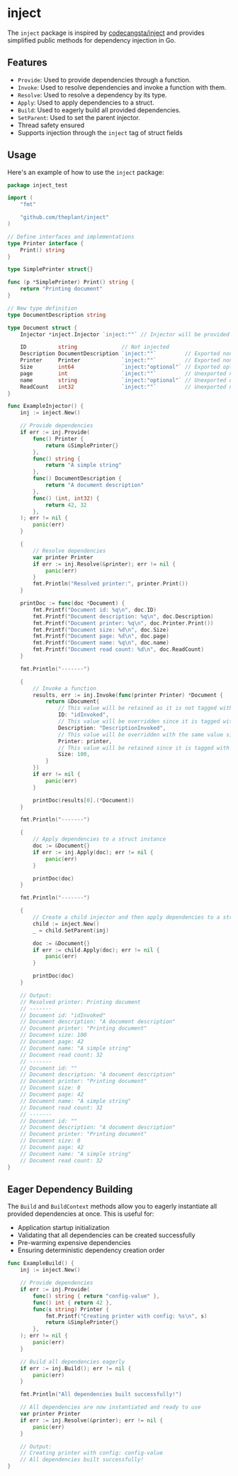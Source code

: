 # inject

The `inject` package is inspired by [codecangsta/inject](https://github.com/codegangsta/inject) and provides simplified public methods for dependency injection in Go.

## Features

- `Provide`: Used to provide dependencies through a function.
- `Invoke`: Used to resolve dependencies and invoke a function with them.
- `Resolve`: Used to resolve a dependency by its type.
- `Apply`: Used to apply dependencies to a struct.
- `Build`: Used to eagerly build all provided dependencies.
- `SetParent`: Used to set the parent injector.
- Thread safety ensured
- Supports injection through the `inject` tag of struct fields

## Usage

Here's an example of how to use the `inject` package:

```go
package inject_test

import (
	"fmt"

	"github.com/theplant/inject"
)

// Define interfaces and implementations
type Printer interface {
	Print() string
}

type SimplePrinter struct{}

func (p *SimplePrinter) Print() string {
	return "Printing document"
}

// New type definition
type DocumentDescription string

type Document struct {
	Injector *inject.Injector `inject:""` // Injector will be provided by default, so you can also get it if needed

	ID          string              // Not injected
	Description DocumentDescription `inject:""`         // Exported non-optional field
	Printer     Printer             `inject:""`         // Exported non-optional field
	Size        int64               `inject:"optional"` // Exported optional field
	page        int                 `inject:""`         // Unexported non-optional field
	name        string              `inject:"optional"` // Unexported optional field
	ReadCount   int32               `inject:""`         // Unexported non-optional field
}

func ExampleInjector() {
	inj := inject.New()

	// Provide dependencies
	if err := inj.Provide(
		func() Printer {
			return &SimplePrinter{}
		},
		func() string {
			return "A simple string"
		},
		func() DocumentDescription {
			return "A document description"
		},
		func() (int, int32) {
			return 42, 32
		},
	); err != nil {
		panic(err)
	}

	{
		// Resolve dependencies
		var printer Printer
		if err := inj.Resolve(&printer); err != nil {
			panic(err)
		}
		fmt.Println("Resolved printer:", printer.Print())
	}

	printDoc := func(doc *Document) {
		fmt.Printf("Document id: %q\n", doc.ID)
		fmt.Printf("Document description: %q\n", doc.Description)
		fmt.Printf("Document printer: %q\n", doc.Printer.Print())
		fmt.Printf("Document size: %d\n", doc.Size)
		fmt.Printf("Document page: %d\n", doc.page)
		fmt.Printf("Document name: %q\n", doc.name)
		fmt.Printf("Document read count: %d\n", doc.ReadCount)
	}

	fmt.Println("-------")

	{
		// Invoke a function
		results, err := inj.Invoke(func(printer Printer) *Document {
			return &Document{
				// This value will be retained as it is not tagged with `inject`, despite string being provided
				ID: "idInvoked",
				// This value will be overridden since it is tagged with `inject` and DocumentDescription is provided
				Description: "DescriptionInvoked",
				// This value will be overridden with the same value since it is tagged with `inject` and Printer is provided
				Printer: printer,
				// This value will be retained since it is tagged with `inject:"optional"` and int64 is not provided
				Size: 100,
			}
		})
		if err != nil {
			panic(err)
		}

		printDoc(results[0].(*Document))
	}

	fmt.Println("-------")

	{
		// Apply dependencies to a struct instance
		doc := &Document{}
		if err := inj.Apply(doc); err != nil {
			panic(err)
		}

		printDoc(doc)
	}

	fmt.Println("-------")

	{
		// Create a child injector and then apply dependencies to a struct instance
		child := inject.New()
		_ = child.SetParent(inj)

		doc := &Document{}
		if err := child.Apply(doc); err != nil {
			panic(err)
		}

		printDoc(doc)
	}

	// Output:
	// Resolved printer: Printing document
	// -------
	// Document id: "idInvoked"
	// Document description: "A document description"
	// Document printer: "Printing document"
	// Document size: 100
	// Document page: 42
	// Document name: "A simple string"
	// Document read count: 32
	// -------
	// Document id: ""
	// Document description: "A document description"
	// Document printer: "Printing document"
	// Document size: 0
	// Document page: 42
	// Document name: "A simple string"
	// Document read count: 32
	// -------
	// Document id: ""
	// Document description: "A document description"
	// Document printer: "Printing document"
	// Document size: 0
	// Document page: 42
	// Document name: "A simple string"
	// Document read count: 32
}
```

## Eager Dependency Building

The `Build` and `BuildContext` methods allow you to eagerly instantiate all provided dependencies at once. This is useful for:

- Application startup initialization
- Validating that all dependencies can be created successfully
- Pre-warming expensive dependencies
- Ensuring deterministic dependency creation order

```go
func ExampleBuild() {
	inj := inject.New()

	// Provide dependencies
	if err := inj.Provide(
		func() string { return "config-value" },
		func() int { return 42 },
		func(s string) Printer {
			fmt.Printf("Creating printer with config: %s\n", s)
			return &SimplePrinter{}
		},
	); err != nil {
		panic(err)
	}

	// Build all dependencies eagerly
	if err := inj.Build(); err != nil {
		panic(err)
	}

	fmt.Println("All dependencies built successfully!")

	// All dependencies are now instantiated and ready to use
	var printer Printer
	if err := inj.Resolve(&printer); err != nil {
		panic(err)
	}

	// Output:
	// Creating printer with config: config-value
	// All dependencies built successfully!
}
```
